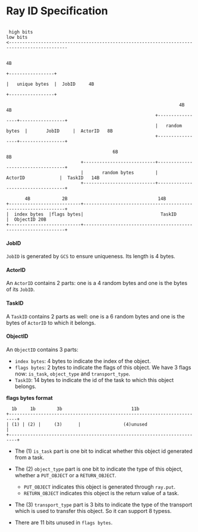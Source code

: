 Ray ID Specification
============================================
```

 high bits                                                                           low bits
<--------------------------------------------------------------------------------------------

                                                                                   4B
                                                                          +-----------------+
                                                                          |   unique bytes  |  JobID     4B
                                                                          +-----------------+

                                                                 4B                4B
                                                        +-----------------+-----------------+
                                                        |   random bytes  |       JobID     |  ActorID   8B
                                                        +-----------------+-----------------+

                                        6B                               8B
                            +---------------------------+-----------------------------------+
                            |       random bytes        |               ActorID             |  TaskID   14B
                            +---------------------------+-----------------------------------+

       4B            2B                                  14B
+---------------------------+---------------------------------------------------------------+
|  index bytes  |flags bytes|                             TaskID                            |  ObjectID 20B
+---------------------------+---------------------------------------------------------------+

```
#### JobID
`JobID` is generated by `GCS` to ensure uniqueness. Its length is 4 bytes.

#### ActorID
An `ActorID` contains 2 parts: one is a 4 random bytes and one is the bytes of its `JobID`.

#### TaskID
A `TaskID` contains 2 parts as well: one is a 6 random bytes and one is the bytes of `ActorID` to which it belongs.

#### ObjectID
An `ObjectID` contains 3 parts:
- `index bytes`: 4 bytes to indicate the index of the object.
- `flags bytes`: 2 bytes to indicate the flags of this object. We have 3 flags now: `is_task`, `object_type` and `transport_type`.
- `TaskID`: 14 bytes to indicate the id of the task to which this object belongs.

**flags bytes format**
```
  1b     1b        3b                          11b
+-------------------------------------------------------------------------+
| (1) | (2) |     (3)      |                (4)unused                     |
+-------------------------------------------------------------------------+
```
- The (1) `is_task` part is one bit to indicat whether this object id generated from a task.

- The (2) `object_type` part is one bit to indicate the type of this object, whether a `PUT_OBJECT` or a `RETURN_OBJECT`.
    - `PUT_OBJECT` indicates this object is generated through `ray.put`.
    - `RETURN_OBJECT` indicates this object is the return value of a task.

- The (3) `transport_type` part is 3 bits to indicate the type of the transport which is used to transfer this object. So it can support 8 typess.

- There are 11 bits unused in `flags bytes`.
